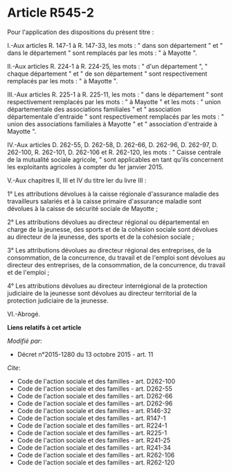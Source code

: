 # Article R545-2

Pour l'application des dispositions du présent titre : 

I.-Aux articles R. 147-1 à R. 147-33, les mots : " dans son département " et " dans le département " sont remplacés par les
mots : " à Mayotte ". 

II.-Aux articles R. 224-1 à R. 224-25, les mots : " d'un département ", " chaque département " et " de son département " sont
respectivement remplacés par les mots : " à Mayotte ". 

III.-Aux articles R. 225-1 à R. 225-11, les mots : " dans le département " sont respectivement remplacés par les  mots : " à
Mayotte " et les mots : " union départementale des associations familiales " et " association départementale d'entraide "
sont respectivement remplacés par les  mots : "  union des associations familiales à Mayotte " et " association d'entraide à
Mayotte ". 

IV.-Aux articles D. 262-55, D. 262-58, D. 262-66, D. 262-96, D. 262-97, D. 262-100, R. 262-101, D. 262-106 et R. 262-120, les
mots : " Caisse centrale de la mutualité sociale agricole, " sont applicables en tant qu'ils concernent les exploitants
agricoles à compter du 1er janvier 2015. 

V.-Aux chapitres II, III et IV du titre Ier du livre III : 

1° Les attributions dévolues à la caisse régionale d'assurance maladie des travailleurs salariés et à la caisse primaire
d'assurance maladie sont dévolues à la caisse de sécurité sociale de Mayotte ; 

2° Les attributions dévolues au directeur régional ou départemental en charge de la jeunesse, des sports et de la cohésion
sociale sont dévolues au directeur de la jeunesse, des sports et de la cohésion sociale ; 

3° Les attributions dévolues au directeur régional des entreprises, de la consommation, de la concurrence, du travail et de
l'emploi sont dévolues au directeur des entreprises, de la consommation, de la concurrence, du travail et de l'emploi ; 

4° Les attributions dévolues au directeur interrégional de la protection judiciaire de la jeunesse sont dévolues au directeur
territorial de la protection judiciaire de la jeunesse. 

VI.-Abrogé.

**Liens relatifs à cet article**

_Modifié par_:

  - Décret n°2015-1280 du 13 octobre 2015 - art. 11

_Cite_:

  - Code de l'action sociale et des familles - art. D262-100
  - Code de l'action sociale et des familles - art. D262-55
  - Code de l'action sociale et des familles - art. D262-66
  - Code de l'action sociale et des familles - art. D262-96
  - Code de l'action sociale et des familles - art. R146-32
  - Code de l'action sociale et des familles - art. R147-1
  - Code de l'action sociale et des familles - art. R224-1
  - Code de l'action sociale et des familles - art. R225-1
  - Code de l'action sociale et des familles - art. R241-25
  - Code de l'action sociale et des familles - art. R241-34
  - Code de l'action sociale et des familles - art. R262-106
  - Code de l'action sociale et des familles - art. R262-120
